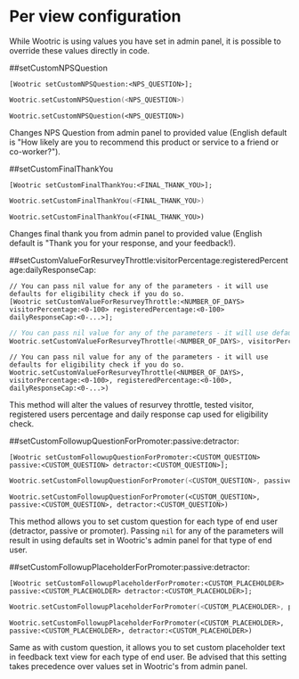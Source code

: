 # Per view configuration

While Wootric is using values you have set in admin panel, it is possible to override these values directly in code.

##setCustomNPSQuestion
```objective_c
[Wootric setCustomNPSQuestion:<NPS_QUESTION>];
```
```swift
Wootric.setCustomNPSQuestion(<NPS_QUESTION>)
```
```swift_three
Wootric.setCustomNPSQuestion(<NPS_QUESTION>)
```
Changes NPS Question from admin panel to provided value (English default is "How likely are you to recommend this product or service to a friend or co-worker?").

##setCustomFinalThankYou
```objective_c
[Wootric setCustomFinalThankYou:<FINAL_THANK_YOU>];
```
```swift
Wootric.setCustomFinalThankYou(<FINAL_THANK_YOU>)
```
```swift_three
Wootric.setCustomFinalThankYou(<FINAL_THANK_YOU>)
```
Changes final thank you from admin panel to provided value (English default is "Thank you for your response, and your feedback!).

##setCustomValueForResurveyThrottle:visitorPercentage:registeredPercentage:dailyResponseCap:
```objective_c
// You can pass nil value for any of the parameters - it will use defaults for eligibility check if you do so.
[Wootric setCustomValueForResurveyThrottle:<NUMBER_OF_DAYS> visitorPercentage:<0-100> registeredPercentage:<0-100> dailyResponseCap:<0-...>];
```
```swift
// You can pass nil value for any of the parameters - it will use defaults for eligibility check if you do so.
Wootric.setCustomValueForResurveyThrottle(<NUMBER_OF_DAYS>, visitorPercentage:<0-100>, registeredPercentage:<0-100>, dailyResponseCap:<0-...>)
```
```swift_three
// You can pass nil value for any of the parameters - it will use defaults for eligibility check if you do so.
Wootric.setCustomValueForResurveyThrottle(<NUMBER_OF_DAYS>, visitorPercentage:<0-100>, registeredPercentage:<0-100>, dailyResponseCap:<0-...>)
```
This method will alter the values of resurvey throttle, tested visitor, registered users percentage and daily response cap used for eligibility check.

##setCustomFollowupQuestionForPromoter:passive:detractor:
```objective_c
[Wootric setCustomFollowupQuestionForPromoter:<CUSTOM_QUESTION> passive:<CUSTOM_QUESTION> detractor:<CUSTOM_QUESTION>];
```
```swift
Wootric.setCustomFollowupQuestionForPromoter(<CUSTOM_QUESTION>, passive:<CUSTOM_QUESTION>, detractor:<CUSTOM_QUESTION>)
```
```swift_three
Wootric.setCustomFollowupQuestionForPromoter(<CUSTOM_QUESTION>, passive:<CUSTOM_QUESTION>, detractor:<CUSTOM_QUESTION>)
```
This method allows you to set custom question for each type of end user (detractor, passive or promoter). Passing ```nil``` for any of the parameters will result in using defaults set in Wootric's admin panel for that type of end user.

##setCustomFollowupPlaceholderForPromoter:passive:detractor:
```objective_c
[Wootric setCustomFollowupPlaceholderForPromoter:<CUSTOM_PLACEHOLDER> passive:<CUSTOM_PLACEHOLDER> detractor:<CUSTOM_PLACEHOLDER>];
```
```swift
Wootric.setCustomFollowupPlaceholderForPromoter(<CUSTOM_PLACEHOLDER>, passive:<CUSTOM_PLACEHOLDER>, detractor:<CUSTOM_PLACEHOLDER>)
```
```swift_three
Wootric.setCustomFollowupPlaceholderForPromoter(<CUSTOM_PLACEHOLDER>, passive:<CUSTOM_PLACEHOLDER>, detractor:<CUSTOM_PLACEHOLDER>)
```
Same as with custom question, it allows you to set custom placeholder text in feedback text view for each type of end user. Be advised that this setting takes precedence over values set in Wootric's from admin panel.